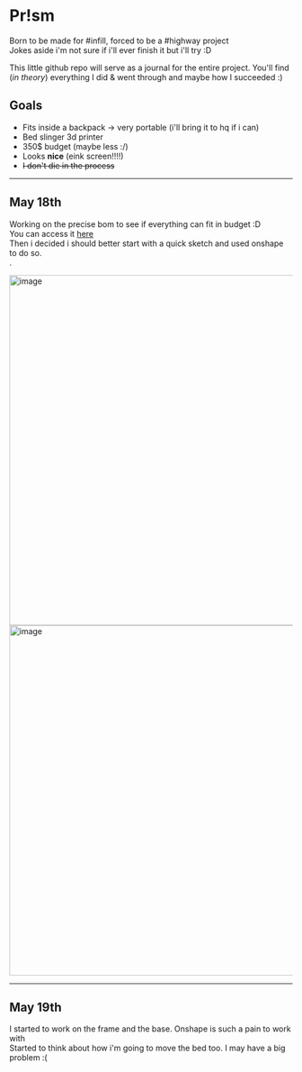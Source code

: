 # Pr!sm

Born to be made for #infill, forced to be a #highway project \
Jokes aside i'm not sure if i'll ever finish it but i'll try :D

This little github repo will serve as a journal for the entire project. You'll find (*in theory*) everything I did & went through and maybe how I succeeded :)

## Goals

- Fits inside a backpack -> very portable (i'll bring it to hq if i can)
- Bed slinger 3d printer
- 350$ budget (maybe less :/)
- Looks **nice** (eink screen!!!!)
- <del>I don't die in the process</del>

---
## May 18th

Working on the precise bom to see if everything can fit in budget :D \
You can access it [here](https://docs.google.com/spreadsheets/d/1ikDKoN0T1L48sfJnj8HsopvuAkS2xJBeX7_AytDlYT8/edit?usp=sharing) \
Then i decided i should better start with a quick sketch and used onshape to do so. \
.

<img width="622" alt="image" src="https://github.com/user-attachments/assets/17f8328a-b545-4cbb-9761-f1c9d581a0fd" />
<img width="622" alt="image" src=https://github.com/user-attachments/assets/59bae35d-6c01-4527-9092-d5a3dc26e52a />

---
## May 19th

I started to work on the frame and the base. Onshape is such a pain to work with \
Started to think about how i'm going to move the bed too. I may have a big problem :(
